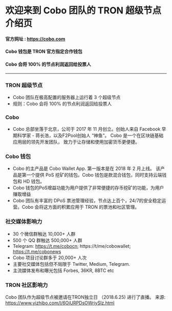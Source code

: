  
# 欢迎来到 Cobo 团队的 TRON 超级节点介绍页

#### 官方网址 : https://cobo.com
#### Cobo 钱包是 TRON 官方指定合作钱包
#### Cobo 会将 100% 的节点利润返回给投票人

-------------------

### TRON 超级节点
* Cobo 团队在极高配置的服务器上运行着 3 个超级节点
* 规则：Cobo 会将 100% 的节点利润返回给投票人

### Cobo 
* Cobo 总部坐落于北京，公司于 2017 年 11 月创立。创始人来自 Facebook 早期科学家 - 蒋长浩，以及F2Pool创始人 “神鱼”。 Cobo 是一个在区块链基础应用层的领先开发团队， 致力于让存储和使用加密货币更便捷。

### Cobo 钱包
* Cobo 的主产品是 Cobo Wallet App. 第一版本是在 2018 年 2 月上线。 该产品是第一个提供 PoS 挖矿的钱包。Cobo 钱包是款混合钱包，同时支持云端钱包和 HD 钱包。
* Cobo 钱包的PoS增益功能为用户提供了非常便捷的存币挖矿的功能，为用户赚取增益 
* Cobo 团队有丰富的 DPoS 票池管理经验，节点达上百个，24/7的安全稳定运营。Cobo 会将这方面的积累应用于 TRON 的票池和社区管理。


### 社交媒体影响力
- 30 个微信群触达 10,000+ 人群
- 500 个 QQ 群触达 500,000+ 人群
- Telegram: https://t.me/cobocn; https://t/me/cobowallet; https://t.me/cobonews
- Cobo 项目讨论群多于 20,000+ 人次
- 主要社交媒体包括但不局限于 Twitter, Medium, Telegram.
- 主流媒体发布和曝光包括 Forbes, 36KR, 8BTC etc

### TRON 社区影响力
Cobo 团队作为超级节点被邀请在TRON独立日 （2018.6.25) 进行了直播。
来源: https://www.yizhibo.com/l/6OiURPDsOWriySlz.html
